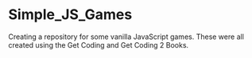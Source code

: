 # Simple_JS_Games
Creating a repository for some vanilla JavaScript games. These were all created using the Get Coding and Get Coding 2 Books.

